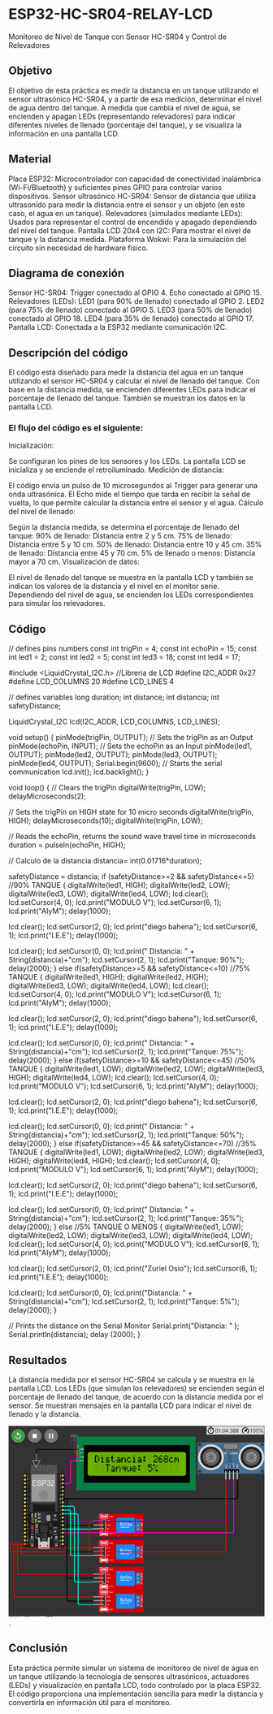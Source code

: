 # ESP32-HC-SR04-RELAY-LCD
Monitoreo de Nivel de Tanque con Sensor HC-SR04 y Control de Relevadores

## Objetivo 
El objetivo de esta práctica es medir la distancia en un tanque utilizando el sensor ultrasónico HC-SR04, y a partir de esa medición, determinar el nivel de agua dentro del tanque. A medida que cambia el nivel de agua, se encienden y apagan LEDs (representando relevadores) para indicar diferentes niveles de llenado (porcentaje del tanque), y se visualiza la información en una pantalla LCD.

## Material 
Placa ESP32: Microcontrolador con capacidad de conectividad inalámbrica (Wi-Fi/Bluetooth) y suficientes pines GPIO para controlar varios dispositivos.
Sensor ultrasónico HC-SR04: Sensor de distancia que utiliza ultrasonido para medir la distancia entre el sensor y un objeto (en este caso, el agua en un tanque).
Relevadores (simulados mediante LEDs): Usados para representar el control de encendido y apagado dependiendo del nivel del tanque.
Pantalla LCD 20x4 con I2C: Para mostrar el nivel de tanque y la distancia medida.
Plataforma Wokwi: Para la simulación del circuito sin necesidad de hardware físico.

## Diagrama de conexión
Sensor HC-SR04:
Trigger conectado al GPIO 4.
Echo conectado al GPIO 15.
Relevadores (LEDs):
LED1 (para 90% de llenado) conectado al GPIO 2.
LED2 (para 75% de llenado) conectado al GPIO 5.
LED3 (para 50% de llenado) conectado al GPIO 18.
LED4 (para 35% de llenado) conectado al GPIO 17.
Pantalla LCD: Conectada a la ESP32 mediante comunicación I2C.

## Descripción del código
El código está diseñado para medir la distancia del agua en un tanque utilizando el sensor HC-SR04 y calcular el nivel de llenado del tanque. Con base en la distancia medida, se encienden diferentes LEDs para indicar el porcentaje de llenado del tanque. También se muestran los datos en la pantalla LCD.

### El flujo del código es el siguiente:

Inicialización:

Se configuran los pines de los sensores y los LEDs.
La pantalla LCD se inicializa y se enciende el retroiluminado.
Medición de distancia:

El código envía un pulso de 10 microsegundos al Trigger para generar una onda ultrasónica.
El Echo mide el tiempo que tarda en recibir la señal de vuelta, lo que permite calcular la distancia entre el sensor y el agua.
Cálculo del nivel de llenado:

Según la distancia medida, se determina el porcentaje de llenado del tanque:
90% de llenado: Distancia entre 2 y 5 cm.
75% de llenado: Distancia entre 5 y 10 cm.
50% de llenado: Distancia entre 10 y 45 cm.
35% de llenado: Distancia entre 45 y 70 cm.
5% de llenado o menos: Distancia mayor a 70 cm.
Visualización de datos:

El nivel de llenado del tanque se muestra en la pantalla LCD y también se indican los valores de la distancia y el nivel en el monitor serie.
Dependiendo del nivel de agua, se encienden los LEDs correspondientes para simular los relevadores.
## Código

// defines pins numbers
const int trigPin = 4;
const int echoPin = 15;
const int led1 = 2;
const int led2 = 5;
const int led3 = 18;
const int led4 = 17;

#include <LiquidCrystal_I2C.h> //Libreria de LCD
#define I2C_ADDR    0x27
#define LCD_COLUMNS 20
#define LCD_LINES   4

// defines variables
long duration;
int distance;
int distancia;
int safetyDistance;

LiquidCrystal_I2C lcd(I2C_ADDR, LCD_COLUMNS, LCD_LINES);

void setup() {
pinMode(trigPin, OUTPUT); // Sets the trigPin as an Output
pinMode(echoPin, INPUT); // Sets the echoPin as an Input
pinMode(led1, OUTPUT);
pinMode(led2, OUTPUT);
pinMode(led3, OUTPUT);
pinMode(led4, OUTPUT);
Serial.begin(9600); // Starts the serial communication
  lcd.init();
  lcd.backlight();
}

void loop() {
// Clears the trigPin
digitalWrite(trigPin, LOW);
delayMicroseconds(2);

// Sets the trigPin on HIGH state for 10 micro seconds
digitalWrite(trigPin, HIGH);
delayMicroseconds(10);
digitalWrite(trigPin, LOW);

// Reads the echoPin, returns the sound wave travel time in microseconds
duration = pulseIn(echoPin, HIGH);

// Calculo de la distancia
distancia= int(0.01716*duration);

safetyDistance = distancia;
if (safetyDistance>=2 && safetyDistance<=5) //90% TANQUE
{
  digitalWrite(led1, HIGH);
  digitalWrite(led2, LOW);
  digitalWrite(led3, LOW);
  digitalWrite(led4, LOW);
  lcd.clear(); 
  lcd.setCursor(4, 0);
  lcd.print("MODULO V");
  lcd.setCursor(6, 1);
  lcd.print("AIyM");
 delay(1000);

lcd.clear();
  lcd.setCursor(2, 0);
  lcd.print("diego bahena");
  lcd.setCursor(6, 1);
  lcd.print("I.E.E");
  delay(1000);

lcd.clear(); 
  lcd.setCursor(0, 0);
  lcd.print(" Distancia: " + String(distancia)+"cm");
  lcd.setCursor(2, 1);
  lcd.print("Tanque: 90%");
  delay(2000);
}
else if(safetyDistance>=5 && safetyDistance<=10) //75% TANQUE
{
  digitalWrite(led1, HIGH);
  digitalWrite(led2, HIGH);
  digitalWrite(led3, LOW);
  digitalWrite(led4, LOW);
lcd.clear(); 
  lcd.setCursor(4, 0);
  lcd.print("MODULO V");
  lcd.setCursor(6, 1);
  lcd.print("AIyM");
 delay(1000);

lcd.clear();
  lcd.setCursor(2, 0);
  lcd.print("diego bahena");
  lcd.setCursor(6, 1);
  lcd.print("I.E.E");
  delay(1000);

lcd.clear(); 
  lcd.setCursor(0, 0);
  lcd.print(" Distancia: " + String(distancia)+"cm");
  lcd.setCursor(2, 1);
  lcd.print("Tanque: 75%");
  delay(2000);
}
else if(safetyDistance>=10 && safetyDistance<=45) //50% TANQUE
{
  digitalWrite(led1, LOW);
  digitalWrite(led2, LOW);
  digitalWrite(led3, HIGH);
  digitalWrite(led4, LOW);
lcd.clear(); 
  lcd.setCursor(4, 0);
  lcd.print("MODULO V");
  lcd.setCursor(6, 1);
  lcd.print("AIyM");
 delay(1000);

lcd.clear();
  lcd.setCursor(2, 0);
  lcd.print("diego bahena");
  lcd.setCursor(6, 1);
  lcd.print("I.E.E");
  delay(1000);

lcd.clear(); 
  lcd.setCursor(0, 0);
  lcd.print(" Distancia: " + String(distancia)+"cm");
  lcd.setCursor(2, 1);
  lcd.print("Tanque: 50%");
  delay(2000);
}
else if(safetyDistance>=45 && safetyDistance<=70) //35% TANQUE
{
  digitalWrite(led1, LOW);
  digitalWrite(led2, LOW);
  digitalWrite(led3, HIGH);
  digitalWrite(led4, HIGH);
lcd.clear(); 
  lcd.setCursor(4, 0);
  lcd.print("MODULO V");
  lcd.setCursor(6, 1);
  lcd.print("AIyM");
 delay(1000);

lcd.clear();
  lcd.setCursor(2, 0);
  lcd.print("diego bahena");
  lcd.setCursor(6, 1);
  lcd.print("I.E.E");
  delay(1000);

lcd.clear(); 
  lcd.setCursor(0, 0);
  lcd.print(" Distancia: " + String(distancia)+"cm");
  lcd.setCursor(2, 1);
  lcd.print("Tanque: 35%");
  delay(2000);
}
else  //5% TANQUE O MENOS
{
 digitalWrite(led1,  LOW);
  digitalWrite(led2, LOW);
  digitalWrite(led3, LOW);
  digitalWrite(led4, LOW);
lcd.clear(); 
  lcd.setCursor(4, 0);
  lcd.print("MODULO V");
  lcd.setCursor(6, 1);
  lcd.print("AIyM");
 delay(1000);

lcd.clear();
  lcd.setCursor(2, 0);
  lcd.print("Zuriel Osio");
  lcd.setCursor(6, 1);
  lcd.print("I.E.E");
  delay(1000);

lcd.clear(); 
  lcd.setCursor(0, 0);
  lcd.print("Distancia: " + String(distancia)+"cm");
  lcd.setCursor(2, 1);
  lcd.print("Tanque: 5%");
  delay(2000);
}

// Prints the distance on the Serial Monitor
Serial.print("Distancia: "  );
Serial.println(distancia);
delay (2000); 
}

## Resultados 
La distancia medida por el sensor HC-SR04 se calcula y se muestra en la pantalla LCD.
Los LEDs (que simulan los relevadores) se encienden según el porcentaje de llenado del tanque, de acuerdo con la distancia medida por el sensor.
Se muestran mensajes en la pantalla LCD para indicar el nivel de llenado y la distancia.


![Texto alternativo](https://github.com/ZurielO/ESP32-HC-SR04-RELAY-LCD/blob/main/imagen_2024-12-15_190859867.png).


## Conclusión
Esta práctica permite simular un sistema de monitoreo de nivel de agua en un tanque utilizando la tecnología de sensores ultrasónicos, actuadores (LEDs) y visualización en pantalla LCD, todo controlado por la placa ESP32. El código proporciona una implementación sencilla para medir la distancia y convertirla en información útil para el monitoreo.







